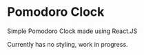 # Pomodoro Clock

Simple Pomodoro Clock made using React.JS

Currently has no styling, work in progress.